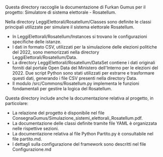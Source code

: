 Questa directory raccoglie la documentazione di Furkan Gumus per il progetto: Simulatore di sistema elettorale - Rosatellum.

Nella directory LeggiElettorali/Rosatellum/Classes sono definite le classi principali utilizzate per simulare il sistema elettorale Rosatellum.
* In LeggiElettorali/Rosatellum/Instances si trovano le configurazioni specifiche delle istanze.
* I dati in formato CSV, utilizzati per la simulazione delle elezioni politiche del 2022, sono memorizzati nella directory LeggiElettorali/Rosatellum/Data.
* La directory LeggiElettorali/Rosatellum/DataSet contiene i dati originali forniti dal portale Open Data del Ministero dell'Interno per le elezioni del 2022. Due script Python sono stati utilizzati per estrarre e trasformare questi dati, generando i file CSV presenti nella directory Data.
* Il modulo /src/Commons/Rosatellum.py implementa le funzioni fondamentali per gestire la logica del Rosatellum.

Questa directory include anche la documentazione relativa al progetto, in particolare:

* La relazione del progetto è disponibile nel file ConsegnaGumus/Simulazione_sistemi_elettorali_Rosatellum.pdf.
* La documentazione delle classi definite tramite file YAML è organizzata nelle rispettive sezioni.
* La documentazione relativa al file Python Partito.py è consultabile nel file partito.md.
* I dettagli sulla configurazione del framework sono descritti nel file Configurazione.md